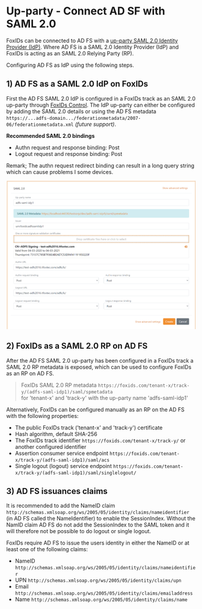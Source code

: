 # Up-party - Connect AD SF with SAML 2.0

FoxIDs can be connected to AD FS with a [up-party SAML 2.0 Identity Provider (IdP)](up-party-saml-2.0.md). Where AD FS is a SAML 2.0 Identity Provider (IdP) and FoxIDs is acting as an SAML 2.0 Relying Party (RP).
 
Configuring AD FS as IdP using the following steps.

## 1) AD FS as a SAML 2.0 IdP on FoxIDs
First the AD FS SAML 2.0 IdP is configured in a FoxIDs track as an SAML 2.0 up-party through [FoxIDs Control](control.md). The IdP up-party can either be configured by adding the SAML 2.0 details or using the AD FS metadata `https://...adfs-domain.../federationmetadata/2007-06/federationmetadata.xml` *(future support)*.

**Recommended SAML 2.0 bindings**
- Authn request and response binding: Post
- Logout request and response binding: Post

Remark; The authn request redirect binding can result in a long query string which can cause problems I some devices.

![Configure SAML 2.0 AD FS up-party](images/configure-saml-adfs-up-party.png)

## 2) FoxIDs as a SAML 2.0 RP on AD FS
After the AD FS SAML 2.0 up-party has been configured in a FoxIDs track a SAML 2.0 RP metadata is exposed, which can be used to configure FoxIDs as an RP on AD FS.

> FoxIDs SAML 2.0 RP metadata `https://foxids.com/tenant-x/track-y/(adfs-saml-idp1)/saml/spmetadata`  
> for 'tenant-x' and 'track-y' with the up-party name 'adfs-saml-idp1'

Alternatively, FoxIDs can be configured manually as an RP on the AD FS with the following properties:

- The public FoxIDs track ('tenant-x' and 'track-y') certificate
- Hash algorithm, default SHA-256
- The FoxIDs track identifier `https://foxids.com/tenant-x/track-y/` or another configured identifier
- Assertion consumer service endpoint `https://foxids.com/tenant-x/track-y/(adfs-saml-idp1)/saml/acs`
- Single logout (logout) service endpoint `https://foxids.com/tenant-x/track-y/(adfs-saml-idp1)/saml/singlelogout/`

## 3) AD FS issuances claims
It is recommended to add the NameID claim `http://schemas.xmlsoap.org/ws/2005/05/identity/claims/nameidentifier` (in AD FS called the NameIdentifier) to enable the SessionIndex. Without the NamID claim AD FS do not add the SessionIndex to the SAML token and it will therefore not be possible to do logout or single logout.

FoxIDs require AD FS to issue the users identity in either the NameID or at least one of the following claims:

- NameID `http://schemas.xmlsoap.org/ws/2005/05/identity/claims/nameidentifier`
- UPN `http://schemas.xmlsoap.org/ws/2005/05/identity/claims/upn`
- Email `http://schemas.xmlsoap.org/ws/2005/05/identity/claims/emailaddress`
- Name `http://schemas.xmlsoap.org/ws/2005/05/identity/claims/name`

